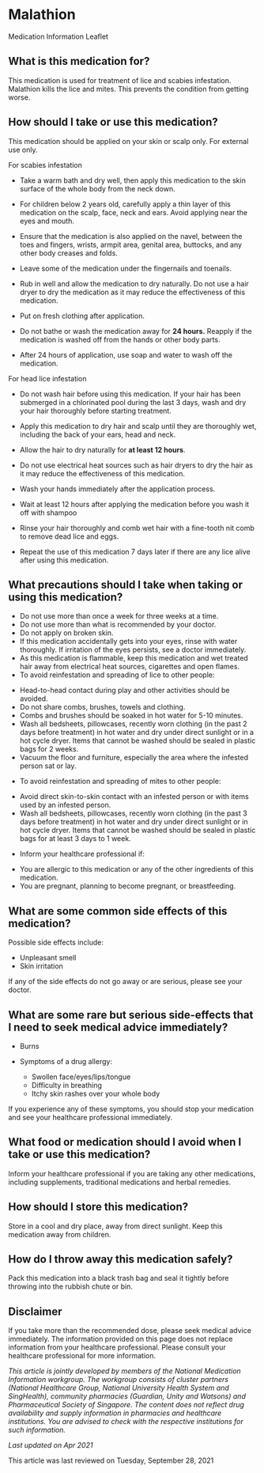 # Malathion

​Medication Information Leaflet

What is this medication for?
----------------------------

This medication is used for treatment of lice and scabies infestation. Malathion kills the lice and mites. This prevents the condition from getting worse.

How should I take or use this medication?
-----------------------------------------

This medication should be applied on your skin or scalp only. For external use only.

For scabies infestation

* Take a warm bath and dry well, then apply this medication to the skin surface of the whole body from the neck down.
* For children below 2 years old, carefully apply a thin layer of this medication on the scalp, face, neck and ears. Avoid applying near the eyes and mouth.
* Ensure that the medication is also applied on the navel, between the toes and fingers, wrists, armpit area, genital area, buttocks, and any other body creases and folds.
* Leave some of the medication under the fingernails and toenails.

* Rub in well and allow the medication to dry naturally. Do not use a hair dryer to dry the medication as it may reduce the effectiveness of this medication.

* Put on fresh clothing after application.
* Do not bathe or wash the medication away for **24 hours.** Reapply if the medication is washed off from the hands or other body parts.
* After 24 hours of application, use soap and water to wash off the medication.

For head lice infestation

* Do not wash hair before using this medication. If your hair has been submerged in a chlorinated pool during the last 3 days, wash and dry your hair thoroughly before starting treatment.
* Apply this medication to dry hair and scalp until they are thoroughly wet, including the back of your ears, head and neck.

* Allow the hair to dry naturally for **at least 12 hours**.
* Do not use electrical heat sources such as hair dryers to dry the hair as it may reduce the effectiveness of this medication.
* Wash your hands immediately after the application process.
* Wait at least 12 hours after applying the medication before you wash it off with shampoo
* Rinse your hair thoroughly and comb wet hair with a fine-tooth nit comb to remove dead lice and eggs.

* ​​Repeat the use of this medication 7 days later if there are any lice alive after using this medication.

What precautions should I take when taking or using this medication?
--------------------------------------------------------------------

* Do not use more than once a week for three weeks at a time.
* Do not use more than what is recommended by your doctor.
* Do not apply on broken skin.
* If this medication accidentally gets into your eyes, rinse with water thoroughly. If irritation of the eyes persists, see a doctor immediately.
* As this medication is flammable, keep this medication and wet treated hair away from electrical heat sources, cigarettes and open flames.
* To avoid reinfestation and spreading of lice to other people:

+ Head-to-head contact during play and other activities should be avoided.
+ Do not share combs, brushes, towels and clothing.
+ Combs and brushes should be soaked in hot water for 5-10 minutes.
+ Wash all bedsheets, pillowcases, recently worn clothing (in the past 2 days before treatment) in hot water and dry under direct sunlight or in a hot cycle dryer. Items that cannot be washed should be sealed in plastic bags for 2 weeks.
+ Vacuum the floor and furniture, especially the area where the infested person sat or lay.

* To avoid reinfestation and spreading of mites to other people:

+ Avoid direct skin-to-skin contact with an infested person or with items used by an infested person.
+ Wash all bedsheets, pillowcases, recently worn clothing (in the past 3 days before treatment) in hot water and dry under direct sunlight or in hot cycle dryer. Items that cannot be washed should be sealed in plastic bags for at least 3 days to 1 week.

* Inform your healthcare professional if:

+ You are allergic to this medication or any of the other ingredients of this medication.
+ You are pregnant, planning to become pregnant, or breastfeeding.

What are some common side effects of this medication?
-----------------------------------------------------

Possible side effects include:

* Unpleasant smell
* Skin irritation

If any of the side effects do not go away or are serious, please see your doctor.

What are some rare but serious side-effects that I need to seek medical advice immediately?
-------------------------------------------------------------------------------------------

* Burns
* Symptoms of a drug allergy:

  + Swollen face/eyes/lips/tongue
  + Difficulty in breathing
  + Itchy skin rashes over your whole body

If you experience any of these symptoms, you should stop your medication and see your healthcare professional immediately.

What food or medication should I avoid when I take or use this medication?
--------------------------------------------------------------------------

Inform your healthcare professional if you are taking any other medications, including supplements, traditional medications and herbal remedies.

How should I store this medication?
-----------------------------------

Store in a cool and dry place, away from direct sunlight. Keep this medication away from children.

How do I throw away this medication safely?
-------------------------------------------

Pack this medication into a black trash bag and seal it tightly before throwing into the rubbish chute or bin.

Disclaimer
----------

If you take more than the recommended dose, please seek medical advice immediately. The information provided on this page does not replace information from your healthcare professional. Please consult your healthcare professional for more information.

*This article is jointly developed by members of the National Medication Information workgroup. The workgroup consists of cluster partners (National Healthcare Group, National University Health System and SingHealth), community pharmacies (Guardian, Unity and Watsons) and Pharmaceutical Society of Singapore. The content does not reflect drug availability and supply information in pharmacies and healthcare institutions. You are advised to check with the respective institutions for such information.*

*Last updated on Apr 2021*

This article was last reviewed on
Tuesday, September 28, 2021